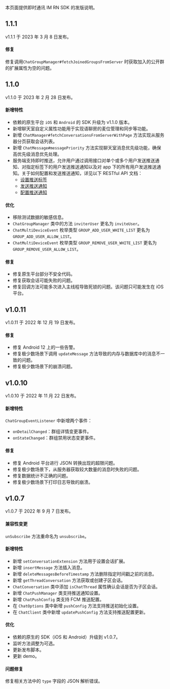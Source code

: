 本页面提供即时通讯 IM RN SDK 的发版说明。

## 1.1.1

v1.1.1 于 2023 年 3 月 8 日发布。

#### 修复

修复调用`ChatGroupManager#fetchJoinedGroupsFromServer` 时获取加入的公开群的扩展属性为空的问题。

## 1.1.0

v1.1.0 于 2023 年 2 月 28 日发布。

#### 新增特性

- 依赖的原生平台 `iOS` 和 `Android` 的 SDK 升级为 v1.1.0 版本。
- 新增聊天室自定义属性功能用于实现语聊房的麦位管理和同步等功能。
- 新增 `ChatManager#fetchConversationsFromServerWithPage` 方法实现从服务器分页获取会话列表。
- 新增 `ChatMessage#messagePriority` 方法实现聊天室消息优先级功能，确保高优先级消息优先处理。
- 服务端支持即时推送，允许用户通过调用接口对单个或多个用户发送推送通知、对指定标签下的用户发送推送通知以及对 app 下的所有用户发送推送通知。关于如何配置和发送推送通知，详见以下 RESTful API 文档：
  - [设置推送标签](./agora_chat_restful_push_tag)
  - [发送推送通知](./agora_chat_restful_send_push_notification)
  - [配置推送通知](./agora_chat_restful_config_push_notification)

#### 优化

- 移除测试数据的敏感信息。
- `ChatGroupManager` 类中的方法 `inviterUser` 更名为 `inviteUser`。
- `ChatMultiDeviceEvent` 枚举类型 `GROUP_ADD_USER_WHITE_LIST` 更名为 `GROUP_ADD_USER_ALLOW_LIST`。
- `ChatMultiDeviceEvent` 枚举类型 `GROUP_REMOVE_USER_WHITE_LIST` 更名为 `GROUP_REMOVE_USER_ALLOW_LIST`。

#### 修复

- 修复原生平台部分不安全代码。
- 修复获取会话可能失败的问题。
- 修复回调方法可能多次进入主线程导致死锁的问题。该问题只可能发生在 iOS 平台。
## v1.0.11 

v1.0.11 于 2022 年 12 月 19 日发布。

#### 修复

- 修复 Android 12 上的一些告警。
- 修复极少数场景下调用 `updateMessage` 方法导致的内存与数据库中的消息不一致的问题。       
- 修复极少数场景下的崩溃问题。

## v1.0.10

v1.0.10 于 2022 年 11 月 22 日发布。

#### 新增特性

`ChatGroupEventListener` 中新增两个事件：
- `onDetailChanged`：群组详情变更事件。
- `onStateChanged`：群组禁用状态变更事件。

#### 修复

- 修复 Android 平台进行 JSON 转换出现的超限问题。
- 修复极少数场景下，从服务器获取较大数量的消息时失败的问题。
- 修复数据统计不正确的问题。
- 修复极少数场景下打印日志导致的崩溃。

## v1.0.7

v1.0.7 于 2022 年 9 月 7 日发布。

#### 兼容性变更

`unSubscribe` 方法重命名为 `unsubscribe`。

#### 新增特性

- 新增 `setConversationExtension` 方法用于设置会话扩展。
- 新增 `insertMessage` 方法插入消息。
- 新增 `deleteMessagesBeforeTimestamp` 方法删除指定时间戳之前的消息。
- 新增 `getThreadConversation` 方法获取或创建子区会话。
- `ChatConversation` 类中添加 `isChatThread` 属性确认会话是否为子区会话。
- 新增 `ChatPushManager` 类支持推送通知设置。
- 新增 `ChatPushConfig` 类支持 FCM 推送配置。
- 在 `ChatOptions` 类中新增 `pushConfig` 方法支持推送初始化设置。
- 在 `ChatClient` 类中新增 `updatePushConfig` 方法支持推送配置更新。

#### 优化

- 依赖的原生的 SDK（iOS 和 Android）升级到 v1.0.7。
- 监听方法调整为可选。
- 更新发布脚本。
- 更新 demo。

#### 问题修复

修复相关方法中的 `type` 字段的 JSON 解析错误。




